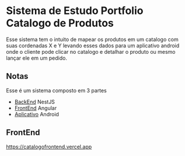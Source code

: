 # Sistema de Estudo Portfolio Catalogo de Produtos

Esse sistema tem o intuito de mapear os produtos em um catalogo com suas cordenadas X e Y levando esses dados para um aplicativo android onde o cliente pode clicar no catalogo e detalhar o produto ou mesmo lançar ele em um pedido.

## Notas
Esse é um sistema composto em 3 partes
* [BackEnd](https://github.com/niveo/catalogobackend) NestJS
* [FrontEnd](https://github.com/niveo/froncatalogo) Angular
* [Aplicativo](https://github.com/niveo/appcatalogo) Android

## FrontEnd
https://catalogofrontend.vercel.app